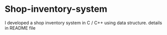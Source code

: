 # Shop-inventory-system
I developed a shop inventory system in C / C++ using data structure. details in README file
